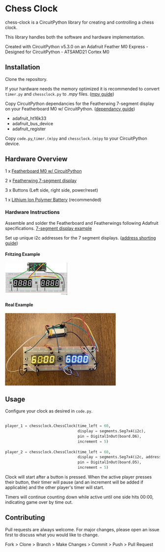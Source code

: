 # Chess Clock

chess-clock is a CircuitPython library for creating and controlling a chess clock.

This library handles both the software and hardware implementation.

Created with CircuitPython v5.3.0 on an Adafruit Feather M0 Express - Designed for CircuitPython - ATSAMD21 Cortex M0

## Installation

Clone the repository.

If your hardware needs the memory optimized it is recommended to convert ```timer.py``` and ```chessclock.py``` to *.mpy* files. ([mpy guide](https://learn.adafruit.com/adafruit-feather-m0-express-designed-for-circuit-python-circuitpython/frequently-asked-questions#how-can-i-create-my-own-mpy-files-3-11))

Copy CircuitPython dependancies for the Featherwing 7-segment display on your Featherboard M0 w/ CircuitPython. ([dependancy guide](https://learn.adafruit.com/adafruit-7-segment-led-featherwings/circuitpython#bundle-install-2849456-1))
* adafruit_ht16k33
* adafruit_bus_device
* adafruit_register


Copy ```code.py```,```timer.(m)py``` and ```chessclock.(m)py``` to your CircuitPython device.

## Hardware Overview

1 x [Featherboard M0 w/ CircuitPython](https://www.adafruit.com/product/3403)

2 x [Featherwing 7-segment display](https://www.adafruit.com/product/3109)

3 x Buttons (Left side, right side, power/reset)

1 x [Lithium Ion Polymer Battery](https://www.adafruit.com/product/2750) (recommended)

### Hardware Instructions

Assemble and solder the Featherboard and Featherwings following Adafruit specifications. [7-segment display example](https://learn.adafruit.com/adafruit-7-segment-led-featherwings/assembly)

Set up unique i2c addresses for the 7 segment displays. ([address shorting guide](https://learn.adafruit.com/adafruit-led-backpack/changing-i2c-address#changing-addresses-50-1))

#### Fritzing Example

<img src="images/fritzing_chessclock.jpg" width="40%">

#### Real Example

<img src="images/top_chessclock.JPG">

## Usage

Configure your clock as desired in `code.py`.

```python

player_1 = chessclock.ChessClock(time_left = 60,
                                 display = segments.Seg7x4(i2c),
                                 pin = DigitalInOut(board.D6),
                                 increment = 5)

player_2 = chessclock.ChessClock(time_left = 60,
                                 display = segments.Seg7x4(i2c, address=0x71),
                                 pin = DigitalInOut(board.D5),
                                 increment = 5)

```

Clock will start after a button is pressed. When the active player presses their button, their timer will pause (and an increment will be added if applicable) and the other player's timer will start.

Timers will continue counting down while active until one side hits 00:00, indicating game over by time out.

## Contributing
Pull requests are always welcome. For major changes, please open an issue first to discuss what you would like to change.

Fork > Clone > Branch > Make Changes > Commit > Push > Pull Request
